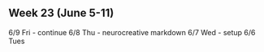 

## Week 23 (June 5-11)

6/9 Fri - continue
6/8 Thu - neurocreative markdown
6/7 Wed - setup
6/6 Tues
